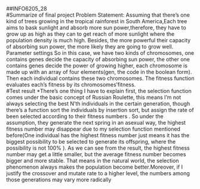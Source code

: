  ##INFO6205_28<br/>
#Summarize of final project Problem Statement: Assuming that there’s one kind of trees growing in the tropical rainforest in South America,Each tree aims to bask sunlight and absorb more sun power,therefore, they have to grow up as high as they can to get reach of more sunlight where the population density is much high. Besides, the more powerful their capacity of absorbing sun power, the more likely they are going to grow well. Parameter settings So in this case, we have two kinds of chromosomes, one contains genes decide the capacity of absorbing sun power, the other one contains genes decide the power of growing higher, each chromosome is made up with an array of four elements(gen, the code in the boolean form). Then each individual contains these two chromosomes. The fitness function evaluates each’s fitness by its chromosomes’fitness. <br/>
  #Test result *There’s one thing I have to explain first, the selection function comes under the basic concept of Russian Roulette, this means I’m not always selecting the best N’th individuals in the certain generation, though there’s a function sort the individuals by insertion sort, but assign the rate of been selected according to their fitness numbers . So under the assumption, they generate the next spring in an asexual way, the highest fitness number may disappear due to my selection function mentioned before(One individual has the highest fitness number just means it has the biggest possibility to be selected to generate its offspring, where the possibility is not 100% ). As we can see from the result, the highest fitness number may get a little smaller, but the average fitness number becomes bigger and more stable. That means in the natural world, the selection phenomenon always makes the population become better.Moreover, if I justify the crossover and mutate rate to a higher level, the numbers among those generations may vary more radically
